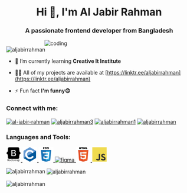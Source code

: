 <h1 align="center">Hi 👋, I'm Al Jabir Rahman</h1>
<h3 align="center">A passionate frontend developer from Bangladesh</h3>

<img align="right" alt="coding" width="400" src="https://user-images.githubusercontent.com/55389276/140866485-8fb1c876-9a8f-4d6a-98dc-08c4981eaf70.gif">

<p align="left"> <img src="https://komarev.com/ghpvc/?username=aljabirrahman&label=Profile%20views&color=0e75b6&style=flat" alt="aljabirrahman" /> </p>

- 🌱 I’m currently learning **Creative It Institute**

- 👨‍💻 All of my projects are available at [https://linktr.ee/aljabirrahman](https://linktr.ee/aljabirrahman)

- ⚡ Fun fact **I'm funny😊**

<h3 align="left">Connect with me:</h3>
<p align="left">
<a href="https://linkedin.com/in/al-jabir-rahman" target="blank"><img align="center" src="https://raw.githubusercontent.com/rahuldkjain/github-profile-readme-generator/master/src/images/icons/Social/linked-in-alt.svg" alt="al-jabir-rahman" height="30" width="40" /></a>
<a href="https://fb.com/aljabirrahman3" target="blank"><img align="center" src="https://raw.githubusercontent.com/rahuldkjain/github-profile-readme-generator/master/src/images/icons/Social/facebook.svg" alt="aljabirrahman3" height="30" width="40" /></a>
<a href="https://instagram.com/aljabirrahman1" target="blank"><img align="center" src="https://raw.githubusercontent.com/rahuldkjain/github-profile-readme-generator/master/src/images/icons/Social/instagram.svg" alt="aljabirrahman1" height="30" width="40" /></a>
<a href="https://www.behance.net/aljabirrahman" target="blank"><img align="center" src="https://raw.githubusercontent.com/rahuldkjain/github-profile-readme-generator/master/src/images/icons/Social/behance.svg" alt="aljabirrahman" height="30" width="40" /></a>
</p>

<h3 align="left">Languages and Tools:</h3>
<p align="left"> <a href="https://getbootstrap.com" target="_blank" rel="noreferrer"> <img src="https://raw.githubusercontent.com/devicons/devicon/master/icons/bootstrap/bootstrap-plain-wordmark.svg" alt="bootstrap" width="40" height="40"/> </a> <a href="https://www.cprogramming.com/" target="_blank" rel="noreferrer"> <img src="https://raw.githubusercontent.com/devicons/devicon/master/icons/c/c-original.svg" alt="c" width="40" height="40"/> </a> <a href="https://www.w3schools.com/css/" target="_blank" rel="noreferrer"> <img src="https://raw.githubusercontent.com/devicons/devicon/master/icons/css3/css3-original-wordmark.svg" alt="css3" width="40" height="40"/> </a> <a href="https://www.figma.com/" target="_blank" rel="noreferrer"> <img src="https://www.vectorlogo.zone/logos/figma/figma-icon.svg" alt="figma" width="40" height="40"/> </a> <a href="https://www.w3.org/html/" target="_blank" rel="noreferrer"> <img src="https://raw.githubusercontent.com/devicons/devicon/master/icons/html5/html5-original-wordmark.svg" alt="html5" width="40" height="40"/> </a> <a href="https://developer.mozilla.org/en-US/docs/Web/JavaScript" target="_blank" rel="noreferrer"> <img src="https://raw.githubusercontent.com/devicons/devicon/master/icons/javascript/javascript-original.svg" alt="javascript" width="40" height="40"/> </a> </p>

<p><img align="left" src="https://github-readme-stats.vercel.app/api/top-langs?username=aljabirrahman&show_icons=true&locale=en&layout=compact" alt="aljabirrahman" /></p>

<p>&nbsp;<img align="center" src="https://github-readme-stats.vercel.app/api?username=aljabirrahman&show_icons=true&locale=en" alt="aljabirrahman" /></p>

<p><img align="center" src="https://github-readme-streak-stats.herokuapp.com/?user=aljabirrahman&" alt="aljabirrahman" /></p>
